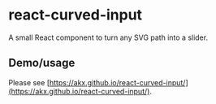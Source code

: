 # react-curved-input

A small React component to turn any SVG path into a slider.

## Demo/usage

Please see [https://akx.github.io/react-curved-input/](https://akx.github.io/react-curved-input/).
